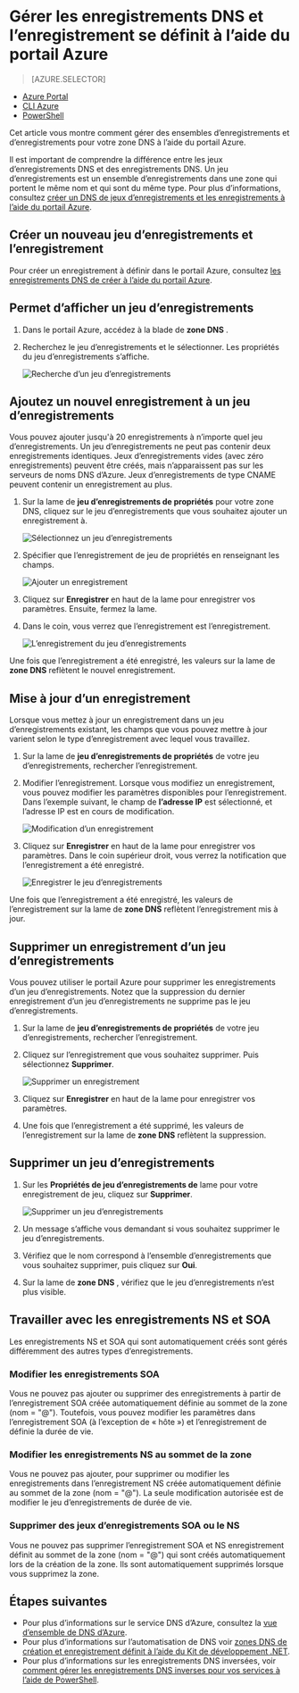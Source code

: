 <properties
   pageTitle="Gérer les jeux d’enregistrements DNS et les enregistrements à l’aide du portail Azure | Microsoft Azure"
   description="Gestion du système DNS l’enregistrement définit et enregistre lors de l’hébergement de votre domaine DNS d’Azure."
   services="dns"
   documentationCenter="na"
   authors="sdwheeler"
   manager="carmonm"
   editor=""
   tags="azure-resource-manager"/>

<tags
   ms.service="dns"
   ms.devlang="na"
   ms.topic="article"
   ms.tgt_pltfrm="na"
   ms.workload="infrastructure-services"
   ms.date="08/16/2016"
   ms.author="sewhee"/>

# <a name="manage-dns-records-and-record-sets-by-using-the-azure-portal"></a>Gérer les enregistrements DNS et l’enregistrement se définit à l’aide du portail Azure


> [AZURE.SELECTOR]
- [Azure Portal](dns-operations-recordsets-portal.md)
- [CLI Azure](dns-operations-recordsets-cli.md)
- [PowerShell](dns-operations-recordsets.md)


Cet article vous montre comment gérer des ensembles d’enregistrements et d’enregistrements pour votre zone DNS à l’aide du portail Azure.

Il est important de comprendre la différence entre les jeux d’enregistrements DNS et des enregistrements DNS. Un jeu d’enregistrements est un ensemble d’enregistrements dans une zone qui portent le même nom et qui sont du même type. Pour plus d’informations, consultez [créer un DNS de jeux d’enregistrements et les enregistrements à l’aide du portail Azure](dns-getstarted-create-recordset-portal.md).

## <a name="create-a-new-record-set-and-record"></a>Créer un nouveau jeu d’enregistrements et l’enregistrement

Pour créer un enregistrement à définir dans le portail Azure, consultez [les enregistrements DNS de créer à l’aide du portail Azure](dns-getstarted-create-recordset-portal.md).


## <a name="view-a-record-set"></a>Permet d’afficher un jeu d’enregistrements

1. Dans le portail Azure, accédez à la blade de **zone DNS** .

2. Recherchez le jeu d’enregistrements et le sélectionner. Les propriétés du jeu d’enregistrements s’affiche.

    ![Recherche d’un jeu d’enregistrements](./media/dns-operations-recordsets-portal/searchset500.png)


## <a name="add-a-new-record-to-a-record-set"></a>Ajoutez un nouvel enregistrement à un jeu d’enregistrements

Vous pouvez ajouter jusqu'à 20 enregistrements à n’importe quel jeu d’enregistrements. Un jeu d’enregistrements ne peut pas contenir deux enregistrements identiques. Jeux d’enregistrements vides (avec zéro enregistrements) peuvent être créés, mais n’apparaissent pas sur les serveurs de noms DNS d’Azure. Jeux d’enregistrements de type CNAME peuvent contenir un enregistrement au plus.


1. Sur la lame de **jeu d’enregistrements de propriétés** pour votre zone DNS, cliquez sur le jeu d’enregistrements que vous souhaitez ajouter un enregistrement à.

    ![Sélectionnez un jeu d’enregistrements](./media/dns-operations-recordsets-portal/selectset500.png)

2. Spécifier que l’enregistrement de jeu de propriétés en renseignant les champs.

    ![Ajouter un enregistrement](./media/dns-operations-recordsets-portal/addrecord500.png)

2. Cliquez sur **Enregistrer** en haut de la lame pour enregistrer vos paramètres. Ensuite, fermez la lame.

3. Dans le coin, vous verrez que l’enregistrement est l’enregistrement.

    ![L’enregistrement du jeu d’enregistrements](./media/dns-operations-recordsets-portal/saving150.png)

Une fois que l’enregistrement a été enregistré, les valeurs sur la lame de **zone DNS** reflètent le nouvel enregistrement.


## <a name="update-a-record"></a>Mise à jour d’un enregistrement

Lorsque vous mettez à jour un enregistrement dans un jeu d’enregistrements existant, les champs que vous pouvez mettre à jour varient selon le type d’enregistrement avec lequel vous travaillez.

1. Sur la lame de **jeu d’enregistrements de propriétés** de votre jeu d’enregistrements, rechercher l’enregistrement.

2. Modifier l’enregistrement. Lorsque vous modifiez un enregistrement, vous pouvez modifier les paramètres disponibles pour l’enregistrement. Dans l’exemple suivant, le champ de **l’adresse IP** est sélectionné, et l’adresse IP est en cours de modification.

    ![Modification d’un enregistrement](./media/dns-operations-recordsets-portal/modifyrecord500.png)

3. Cliquez sur **Enregistrer** en haut de la lame pour enregistrer vos paramètres. Dans le coin supérieur droit, vous verrez la notification que l’enregistrement a été enregistré.

    ![Enregistrer le jeu d’enregistrements](./media/dns-operations-recordsets-portal/saved150.png)


Une fois que l’enregistrement a été enregistré, les valeurs de l’enregistrement sur la lame de **zone DNS** reflètent l’enregistrement mis à jour.


## <a name="remove-a-record-from-a-record-set"></a>Supprimer un enregistrement d’un jeu d’enregistrements

Vous pouvez utiliser le portail Azure pour supprimer les enregistrements d’un jeu d’enregistrements. Notez que la suppression du dernier enregistrement d’un jeu d’enregistrements ne supprime pas le jeu d’enregistrements.

1. Sur la lame de **jeu d’enregistrements de propriétés** de votre jeu d’enregistrements, rechercher l’enregistrement.

2. Cliquez sur l’enregistrement que vous souhaitez supprimer. Puis sélectionnez **Supprimer**.

    ![Supprimer un enregistrement](./media/dns-operations-recordsets-portal/removerecord500.png)

3. Cliquez sur **Enregistrer** en haut de la lame pour enregistrer vos paramètres.

3. Une fois que l’enregistrement a été supprimé, les valeurs de l’enregistrement sur la lame de **zone DNS** reflètent la suppression.


## <a name="delete"></a>Supprimer un jeu d’enregistrements

1. Sur les **Propriétés de jeu d’enregistrements de** lame pour votre enregistrement de jeu, cliquez sur **Supprimer**.

    ![Supprimer un jeu d’enregistrements](./media/dns-operations-recordsets-portal/deleterecordset500.png)

2. Un message s’affiche vous demandant si vous souhaitez supprimer le jeu d’enregistrements.

3. Vérifiez que le nom correspond à l’ensemble d’enregistrements que vous souhaitez supprimer, puis cliquez sur **Oui**.

4. Sur la lame de **zone DNS** , vérifiez que le jeu d’enregistrements n’est plus visible.


## <a name="work-with-ns-and-soa-records"></a>Travailler avec les enregistrements NS et SOA

Les enregistrements NS et SOA qui sont automatiquement créés sont gérés différemment des autres types d’enregistrements.

### <a name="modify-soa-records"></a>Modifier les enregistrements SOA

Vous ne pouvez pas ajouter ou supprimer des enregistrements à partir de l’enregistrement SOA créée automatiquement définie au sommet de la zone (nom = "@"). Toutefois, vous pouvez modifier les paramètres dans l’enregistrement SOA (à l’exception de « hôte ») et l’enregistrement de définie la durée de vie.

### <a name="modify-ns-records-at-the-zone-apex"></a>Modifier les enregistrements NS au sommet de la zone

Vous ne pouvez pas ajouter, pour supprimer ou modifier les enregistrements dans l’enregistrement NS créée automatiquement définie au sommet de la zone (nom = "@"). La seule modification autorisée est de modifier le jeu d’enregistrements de durée de vie.

### <a name="delete-soa-or-ns-record-sets"></a>Supprimer des jeux d’enregistrements SOA ou le NS

Vous ne pouvez pas supprimer l’enregistrement SOA et NS enregistrement définit au sommet de la zone (nom = "@") qui sont créés automatiquement lors de la création de la zone. Ils sont automatiquement supprimés lorsque vous supprimez la zone.

## <a name="next-steps"></a>Étapes suivantes

-   Pour plus d’informations sur le service DNS d’Azure, consultez la [vue d’ensemble de DNS d’Azure](dns-overview.md).
-   Pour plus d’informations sur l’automatisation de DNS voir [zones DNS de création et enregistrement définit à l’aide du Kit de développement .NET](dns-sdk.md).
-   Pour plus d’informations sur les enregistrements DNS inversées, voir [comment gérer les enregistrements DNS inverses pour vos services à l’aide de PowerShell](dns-reverse-dns-record-operations-ps.md).
